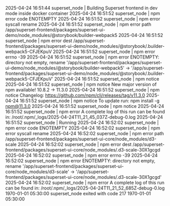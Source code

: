 2025-04-24 16:51:44 superset_node  | Building Superset frontend in dev mode inside docker container
2025-04-24 16:51:52 superset_node  | npm error code ENOTEMPTY
2025-04-24 16:51:52 superset_node  | npm error syscall rename
2025-04-24 16:51:52 superset_node  | npm error path /app/superset-frontend/packages/superset-ui-demo/node_modules/@storybook/builder-webpack5
2025-04-24 16:51:52 superset_node  | npm error dest /app/superset-frontend/packages/superset-ui-demo/node_modules/@storybook/.builder-webpack5-CFJEKpuV
2025-04-24 16:51:52 superset_node  | npm error errno -39
2025-04-24 16:51:52 superset_node  | npm error ENOTEMPTY: directory not empty, rename '/app/superset-frontend/packages/superset-ui-demo/node_modules/@storybook/builder-webpack5' -> '/app/superset-frontend/packages/superset-ui-demo/node_modules/@storybook/.builder-webpack5-CFJEKpuV'
2025-04-24 16:51:52 superset_node  | npm notice
2025-04-24 16:51:52 superset_node  | npm notice New major version of npm available! 10.8.2 -> 11.3.0
2025-04-24 16:51:52 superset_node  | npm notice Changelog: https://github.com/npm/cli/releases/tag/v11.3.0
2025-04-24 16:51:52 superset_node  | npm notice To update run: npm install -g npm@11.3.0
2025-04-24 16:51:52 superset_node  | npm notice
2025-04-24 16:51:52 superset_node  | npm error A complete log of this run can be found in: /root/.npm/_logs/2025-04-24T11_21_45_037Z-debug-0.log
2025-04-24 16:51:52 superset_node  | Running 
2025-04-24 16:52:02 superset_node  | npm error code ENOTEMPTY
2025-04-24 16:52:02 superset_node  | npm error syscall rename
2025-04-24 16:52:02 superset_node  | npm error path /app/superset-frontend/packages/superset-ui-core/node_modules/d3-scale
2025-04-24 16:52:02 superset_node  | npm error dest /app/superset-frontend/packages/superset-ui-core/node_modules/.d3-scale-30X1gcgd
2025-04-24 16:52:02 superset_node  | npm error errno -39
2025-04-24 16:52:02 superset_node  | npm error ENOTEMPTY: directory not empty, rename '/app/superset-frontend/packages/superset-ui-core/node_modules/d3-scale' -> '/app/superset-frontend/packages/superset-ui-core/node_modules/.d3-scale-30X1gcgd'
2025-04-24 16:52:02 superset_node  | npm error A complete log of this run can be found in: /root/.npm/_logs/2025-04-24T11_21_52_685Z-debug-0.log
1970-01-01 05:30:00 superset_node exited with code 217
1970-01-01 05:30:00
